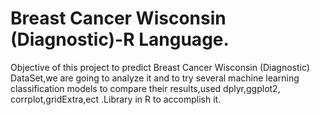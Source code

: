 # Breast Cancer Wisconsin (Diagnostic)-R Language.
Objective of  this project to predict  Breast Cancer Wisconsin (Diagnostic) DataSet,we are going to analyze it and to try several machine learning classification models to compare their results,used dplyr,ggplot2, corrplot,gridExtra,ect .Library in R to accomplish it.
